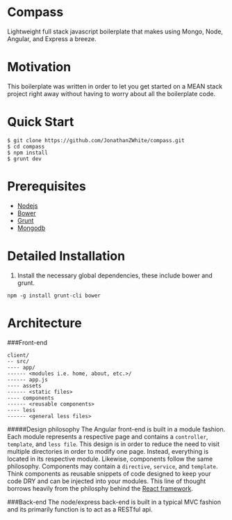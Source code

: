 Compass
=======

Lightweight full stack javascript boilerplate that makes using Mongo, Node, Angular, and Express a breeze.

Motivation
=======
This boilerplate was written in order to let you get started on a MEAN stack project right away without having to worry about all the boilerplate code. 

Quick Start
=======
```
$ git clone https://github.com/JonathanZWhite/compass.git
$ cd compass
$ npm install
$ grunt dev
```

Prerequisites
=======
- [Nodejs](http://nodejs.org/download/)
- [Bower](http://bower.io/)
- [Grunt](http://gruntjs.com/installing-grunt)
- [Mongodb](http://docs.mongodb.org/manual/installation/)


Detailed Installation
=======
1. Install the necessary global dependencies, these include bower and grunt.

  `npm -g install grunt-cli bower`

Architecture
=======
###Front-end
```
client/ 
-- src/
---- app/
------ <modules i.e. home, about, etc.>/
------ app.js
---- assets
------ <static files>
---- components
------ <reusable components>
---- less
------ <general less files>
```

#####Design philosophy
The Angular front-end is built in a module fashion. Each module represents a respective page and contains a `controller`, `template`, and `less file`. This design is in order to reduce the need to visit multiple directories in order to modify one page. Instead, everything is located in its respective module. Likewise, components follow the same philosophy. Components may contain a `directive`, `service`, and `template`. Think components as reusable snippets of code designed to keep your code DRY and can be injected into your modules. This line of thought borrows heavily from the philosphy behind the [React framework](http://facebook.github.io/react/). 

###Back-end
The node/express back-end is built in a typical MVC fashion and its primarily function is to act as a RESTful api. 
